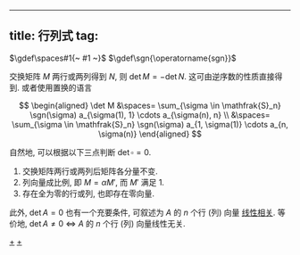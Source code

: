 
---
title: 行列式
tag: [](./index.md)
---

$\gdef\spaces#1{~ #1 ~}$
$\gdef\sgn{\operatorname{sgn}}$

交换矩阵 $M$ 两行或两列得到 $N$, 则 $\det M = -\det N$. 这可由逆序数的性质直接得到. 或者使用置换的语言 

$$
\begin{aligned}
\det M 
&\spaces= \sum_{\sigma \in \mathfrak{S}_n} \sgn(\sigma) a_{\sigma(1), 1} \cdots a_{\sigma(n), n} \\ 
&\spaces= \sum_{\sigma \in \mathfrak{S}_n} \sgn(\sigma) a_{1, \sigma(1)} \cdots a_{n, \sigma(n)}
\end{aligned}
$$

自然地, 可以根据以下三点判断 $\det \square = 0$. 

1. 交换矩阵两行或两列后矩阵各分量不变. 
1. 列向量成比例, 即 $M = \alpha M'$, 而 $M'$ 满足 1.
1. 存在全为零的行或列, 也即存在零向量. 

此外, $\det A = 0$ 也有一个充要条件, 可叙述为 $A$ 的 $n$ 个行 (列) 向量 [线性相关](./线性相关.md). 等价地, $\det A \ne 0$ $\iff$ $A$ 的 $n$ 个行 (列) 向量线性无关. 

[+](./0131.md#:embed)
[+](./0132.md#:embed)
